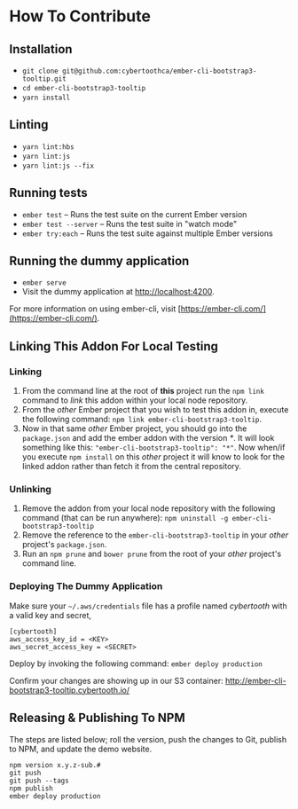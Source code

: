 # How To Contribute

## Installation

- `git clone git@github.com:cybertoothca/ember-cli-bootstrap3-tooltip.git`
- `cd ember-cli-bootstrap3-tooltip`
- `yarn install`

## Linting

- `yarn lint:hbs`
- `yarn lint:js`
- `yarn lint:js --fix`

## Running tests

- `ember test` – Runs the test suite on the current Ember version
- `ember test --server` – Runs the test suite in "watch mode"
- `ember try:each` – Runs the test suite against multiple Ember versions

## Running the dummy application

- `ember serve`
- Visit the dummy application at [http://localhost:4200](http://localhost:4200).

For more information on using ember-cli, visit [https://ember-cli.com/](https://ember-cli.com/).

## Linking This Addon For Local Testing

### Linking

1. From the command line at the root of **this** project run the
   `npm link` command to _link_ this addon within your local
   node repository.
1. From the _other_ Ember project that you wish to test this addon
   in, execute the following command:
   `npm link ember-cli-bootstrap3-tooltip`.
1. Now in that same _other_ Ember project, you should go into the
   `package.json` and add the ember addon with the version _\*_. It will
   look something like this: `"ember-cli-bootstrap3-tooltip": "*"`. Now
   when/if you execute `npm install` on this _other_ project it
   will know to look for the linked addon rather than fetch it from
   the central repository.

### Unlinking

1. Remove the addon from your local node repository with the following
   command (that can be run anywhere):
   `npm uninstall -g ember-cli-bootstrap3-tooltip`
1. Remove the reference to the `ember-cli-bootstrap3-tooltip`
   in your _other_ project's `package.json`.
1. Run an `npm prune` and `bower prune` from the root of your _other_ project's command line.

### Deploying The Dummy Application

Make sure your `~/.aws/credentials` file has a profile named _cybertooth_
with a valid key and secret,

```
[cybertooth]
aws_access_key_id = <KEY>
aws_secret_access_key = <SECRET>
```

Deploy by invoking the following command: `ember deploy production`

Confirm your changes are showing up in our S3 container: http://ember-cli-bootstrap3-tooltip.cybertooth.io/

## Releasing & Publishing To NPM

The steps are listed below; roll the version, push the changes to Git, publish to NPM, and update the demo website.

```
npm version x.y.z-sub.#
git push
git push --tags
npm publish
ember deploy production
```
